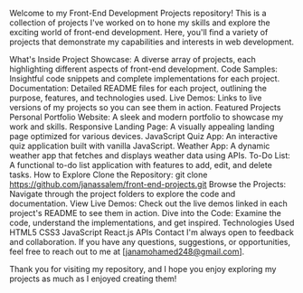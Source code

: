 Welcome to my Front-End Development Projects repository! This is a collection of projects I've worked on to hone my skills and explore the exciting world of front-end development. Here, you'll find a variety of projects that demonstrate my capabilities and interests in web development.

What's Inside
Project Showcase: A diverse array of projects, each highlighting different aspects of front-end development.
Code Samples: Insightful code snippets and complete implementations for each project.
Documentation: Detailed README files for each project, outlining the purpose, features, and technologies used.
Live Demos: Links to live versions of my projects so you can see them in action.
Featured Projects
Personal Portfolio Website: A sleek and modern portfolio to showcase my work and skills.
Responsive Landing Page: A visually appealing landing page optimized for various devices.
JavaScript Quiz App: An interactive quiz application built with vanilla JavaScript.
Weather App: A dynamic weather app that fetches and displays weather data using APIs.
To-Do List: A functional to-do list application with features to add, edit, and delete tasks.
How to Explore
Clone the Repository: git clone https://github.com/janassalem/front-end-projects.git
Browse the Projects: Navigate through the project folders to explore the code and documentation.
View Live Demos: Check out the live demos linked in each project's README to see them in action.
Dive into the Code: Examine the code, understand the implementations, and get inspired.
Technologies Used
HTML5
CSS3
JavaScript
React.js
APIs
Contact
I'm always open to feedback and collaboration. If you have any questions, suggestions, or opportunities, feel free to reach out to me at [janamohamed248@gmail.com].

Thank you for visiting my repository, and I hope you enjoy exploring my projects as much as I enjoyed creating them!
